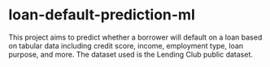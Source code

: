 # loan-default-prediction-ml
This project aims to predict whether a borrower will default on a loan based on tabular data including credit score, income, employment type, loan purpose, and more. The dataset used is the Lending Club public dataset.
